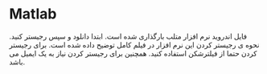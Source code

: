 # Matlab
فایل اندروید نرم افزار متلب بارگذاری شده است. ابتدا دانلود و سپس رجیستر کنید. نحوه ی رجیستر کردن این نرم افزار در فیلم کامل توضیح داده شده است. برای رجیستر کردن حتما از فیلترشکن استفاده کنید.
همچنین برای رجیستر کردن نیاز به یک ایمیل می باشد.
